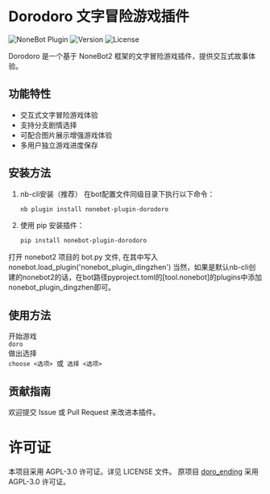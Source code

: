 # Dorodoro 文字冒险游戏插件

![NoneBot Plugin](https://img.shields.io/badge/NoneBot%20Plugin-Dorodoro-blue)
![Version](https://img.shields.io/badge/Version-1.5.7-green)
![License](https://img.shields.io/badge/License-AGPL--3.0-orange)

Dorodoro 是一个基于 NoneBot2 框架的文字冒险游戏插件，提供交互式故事体验。

## 功能特性

- 交互式文字冒险游戏体验
- 支持分支剧情选择
- 可配合图片展示增强游戏体验
- 多用户独立游戏进度保存

## 安装方法

1. nb-cli安装（推荐）
在bot配置文件同级目录下执行以下命令：
   ```bash
   nb plugin install nonebot-plugin-dorodoro
   ```
2. 使用 pip 安装插件：
   ```bash
   pip install nonebot-plugin-dorodoro
   ```
打开 nonebot2 项目的 bot.py 文件, 在其中写入
nonebot.load_plugin('nonebot_plugin_dingzhen')
当然，如果是默认nb-cli创建的nonebot2的话，在bot路径pyproject.toml的[tool.nonebot]的plugins中添加nonebot_plugin_dingzhen即可。

## 使用方法
开始游戏
<br />`doro` 
<br />做出选择
<br />`choose <选项> `或` 选择 <选项>`

## 贡献指南
欢迎提交 Issue 或 Pull Request 来改进本插件。

# 许可证
本项目采用 AGPL-3.0 许可证。详见 LICENSE 文件。
原项目 [doro_ending](https://github.com/ttq7/doro_ending) 采用 AGPL-3.0 许可证。
